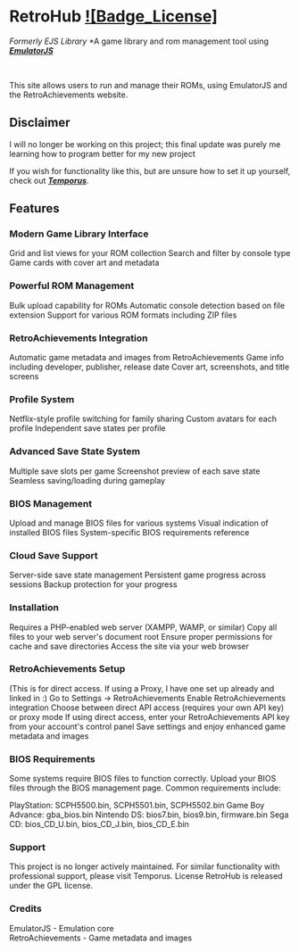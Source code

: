 # RetroHub [![Badge_License]][License]
*Formerly EJS Library*
*A game library and rom management tool using ***[EmulatorJS]***

<br>

This site allows users to run and manage their ROMs, using EmulatorJS and the RetroAchievements website.

## Disclaimer
I will no longer be working on this project; this final update was purely me learning how to program better for my new project

If you wish for functionality like this, but are unsure how to set it up yourself, check out ***[Temporus]***.

## Features

### Modern Game Library Interface

Grid and list views for your ROM collection
Search and filter by console type
Game cards with cover art and metadata


### Powerful ROM Management

Bulk upload capability for ROMs
Automatic console detection based on file extension
Support for various ROM formats including ZIP files


### RetroAchievements Integration

Automatic game metadata and images from RetroAchievements
Game info including developer, publisher, release date
Cover art, screenshots, and title screens


### Profile System

Netflix-style profile switching for family sharing
Custom avatars for each profile
Independent save states per profile


### Advanced Save State System

Multiple save slots per game
Screenshot preview of each save state
Seamless saving/loading during gameplay


### BIOS Management

Upload and manage BIOS files for various systems
Visual indication of installed BIOS files
System-specific BIOS requirements reference


### Cloud Save Support

Server-side save state management
Persistent game progress across sessions
Backup protection for your progress



### Installation

Requires a PHP-enabled web server (XAMPP, WAMP, or similar)
Copy all files to your web server's document root
Ensure proper permissions for cache and save directories
Access the site via your web browser

### RetroAchievements Setup
(This is for direct access. If using a Proxy, I have one set up already and linked in :)
Go to Settings → RetroAchievements
Enable RetroAchievements integration
Choose between direct API access (requires your own API key) or proxy mode
If using direct access, enter your RetroAchievements API key from your account's control panel
Save settings and enjoy enhanced game metadata and images

### BIOS Requirements
Some systems require BIOS files to function correctly. Upload your BIOS files through the BIOS management page. Common requirements include:

PlayStation: SCPH5500.bin, SCPH5501.bin, SCPH5502.bin
Game Boy Advance: gba_bios.bin
Nintendo DS: bios7.bin, bios9.bin, firmware.bin
Sega CD: bios_CD_U.bin, bios_CD_J.bin, bios_CD_E.bin

### Support
This project is no longer actively maintained. For similar functionality with professional support, please visit Temporus.
License
RetroHub is released under the GPL license.

### Credits

EmulatorJS - Emulation core  <br>
RetroAchievements - Game metadata and images

[Badge License]: https://img.shields.io/badge/license-GPL-blue

[EmulatorJS]: https://github.com/EmulatorJS/emulatorjs

[Temporus]: https://temporus.one/

[License]: #
                
